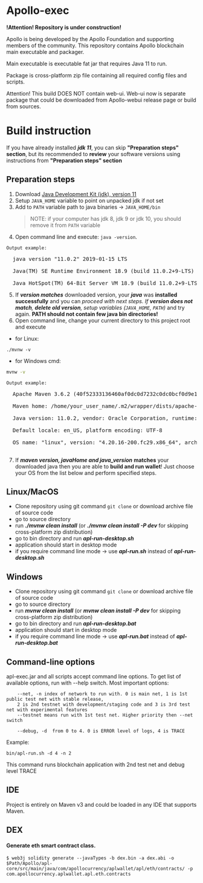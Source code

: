 # Apollo-exec

<b>!Attention! Repository is under construction!</b>

Apollo is being developed by the Apollo Foundation and supporting members of the community.
This repository contains Apollo blockchain main executable and packager.

Main executable is executable fat jar that requires Java 11 to run.

Package is cross-platform zip file containing all required config files and scripts.

Attention! This build DOES NOT contain web-ui. Web-ui now is separate package that could
be downloaded from Apollo-webui release page or build from sources.


# Build instruction #

If you have already installed ___jdk 11___, you can skip __"Preparation steps" section__, but its recommended to __review__ 
your software versions using instructions from __"Preparation steps" section__

## Preparation steps ##
   1. Download [Java Development Kit (jdk), version 11](https://www.oracle.com/technetwork/java/javase/downloads/jdk11-downloads-5066655.html)
   2. Setup `JAVA_HOME` variable to point on unpacked jdk if not set
   3. Add to `PATH` variable path to java binaries -> `JAVA_HOME/bin`
      > NOTE: if your computer has jdk 8, jdk 9 or jdk 10, you should remove it from `PATH` variable
   4. Open command line and execute: `java -version`. 
        
    Output example: 
<pre>
  java version "11.0.2" 2019-01-15 LTS<br>
  Java(TM) SE Runtime Environment 18.9 (build 11.0.2+9-LTS)<br>
  Java HotSpot(TM) 64-Bit Server VM 18.9 (build 11.0.2+9-LTS, mixed mode)
</pre>

   5. If ___version matches___ downloaded version, your ___java___ was __installed successfully__ and you can __proceed with next steps_. If __version
   does not
   match__,
   ___delete old version___, _setup
    variables_ (`JAVA_HOME`, `PATH`)_ and try again. __PATH should not contain few java bin directories!__
   6. Open command line, change your current directory to this project root and execute
   
- for Linux:
```shell script
./mvnw -v
```
- for Windows cmd:
```cmd
mvnw -v
```
     
    Output example:
<pre>
  Apache Maven 3.6.2 (40f52333136460af0dc0d7232c0dc0bcf0d9e117; 2019-08-27T18:06:16+03:00)<br>
  Maven home: /home/your_user_name/.m2/wrapper/dists/apache-maven-3.6.2-bin/795eh28tki48bv3l67maojf0ra/apache-maven-3.6.2<br>
  Java version: 11.0.2, vendor: Oracle Corporation, runtime: /usr/java/jdk-11.0.2<br>
  Default locale: en_US, platform encoding: UTF-8<br>
  OS name: "linux", version: "4.20.16-200.fc29.x86_64", arch: "amd64", family: "unix"<br>
</pre>
   7. If ___maven version, javaHome and java_version___ __matches__ your downloaded java then
   you are able to __build and run wallet__! Just choose your OS from the list below and perform specified steps.

## Linux/MacOS
   * Clone repository using git command `git clone` or download archive file of source code
   * go to source directory
   * run ___./mvnw clean install___ (or ___./mvnw clean install -P dev___ for skipping cross-platform zip distribution)
   * go to bin directory and run ___apl-run-desktop.sh___ 
   * application should start in desktop mode
   * if you require command line mode -> use ___apl-run.sh___ instead of ___apl-run-desktop.sh___

## Windows
   * Clone repository using git command `git clone` or download archive file of source code
   * go to source directory
   * run ___mvnw clean install___ (or ___mvnw clean install -P dev___ for skipping cross-platform zip distribution)
   * go to bin directory and run ___apl-run-desktop.bat___
   * application should start in desktop mode
   * if you require command line mode -> use ___apl-run.bat___ instead of ___apl-run-desktop.bat___

## Command-line options

apl-exec.jar and all scripts accept command line options. To get list of available options, run with --help switch.
Most important options:

        --net, -n index of network to run with. 0 is main net, 1 is 1st public test net with stable release,
        2 is 2nd testnet with development/staging code and 3 is 3rd test net with experimental features
        --testnet means run with 1st test net. Higher priority then --net switch

        --debug, -d  from 0 to 4. 0 is ERROR level of logs, 4 is TRACE

Example:

    bin/apl-run.sh -d 4 -n 2

This command runs blockchain application with 2nd test net and debug level TRACE

## IDE

Project is entirely on Maven v3 and could be loaded in any IDE that supports Maven.


## DEX

#### Generate eth smart contract class.

`$ web3j solidity generate --javaTypes -b dex.bin -a dex.abi -o $Path/Apollo/apl-core/src/main/java/com/apollocurrency/aplwallet/apl/eth/contracts/ -p com.apollocurrency.aplwallet.apl.eth.contracts`


